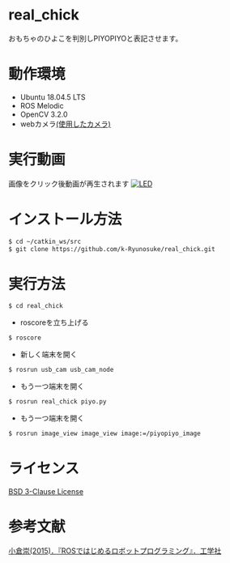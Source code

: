 # real_chick
おもちゃのひよこを判別しPIYOPIYOと表記させます。  
# 動作環境
  - Ubuntu 18.04.5 LTS
  - ROS Melodic
  - OpenCV 3.2.0
  - webカメラ[(使用したカメラ)](https://www.amazon.co.jp/-/en/Microphone-Connection-Recording-Meetings-Computer/dp/B08GY7S8F4)
# 実行動画
画像をクリック後動画が再生されます
[![LED](https://img.youtube.com/vi/s91JeVQiqtY/maxresdefault.jpg)](https://youtu.be/s91JeVQiqtY)
# インストール方法
```bash
$ cd ~/catkin_ws/src
$ git clone https://github.com/k-Ryunosuke/real_chick.git
```
# 実行方法
```bash
$ cd real_chick
```
- roscoreを立ち上げる
```bash
$ roscore
```
- 新しく端末を開く
```bash
$ rosrun usb_cam usb_cam_node
```
- もう一つ端末を開く
```bash
$ rosrun real_chick piyo.py
```
- もう一つ端末を開く
```bash
$ rosrun image_view image_view image:=/piyopiyo_image
```
# ライセンス
[BSD 3-Clause License](https://github.com/k-Ryunosuke/real_chick/blob/master/LICENSE)
# 参考文献
[小倉崇(2015)．『ROSではじめるロボットプログラミング』．工学社](https://www.kohgakusha.co.jp/books/detail/978-4-7775-1901-9)
